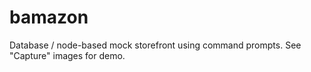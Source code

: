 # bamazon

Database / node-based mock storefront using command prompts. See "Capture" images for demo.
